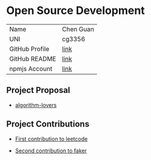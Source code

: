 # Open Source Development

|  |  |
|:--|:--|
|Name|Chen Guan|
|UNI| cg3356|
| GitHub Profile | [link](https://github.com/nehCG) |
| GitHub README | [link](https://github.com/nehCG/nehCG/blob/main/README.md) |
| npmjs Account | [link](https://www.npmjs.com/~nehcg)

## Project Proposal

- [algorithm-lovers](../projects/javascript/algorithm-lovers.md)

## Project Contributions

- [First contribution to leetcode](https://github.com/neetcode-gh/leetcode/pull/2459)

- [Second contribution to faker](https://github.com/joke2k/faker/pull/1861)
